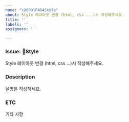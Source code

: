 ```yaml
---
name: "\U0001F484Style"
about: Style 레이아웃 변경 (html, css ...)시 작성해주세요.
title: ''
labels: ''
assignees: ''

---
```


### Issue: 💄Style
Style 레이아웃 변경 (html, css ...)시 작성해주세요.

### Description
설명을 작성하세요.

### ETC
기타 사항
